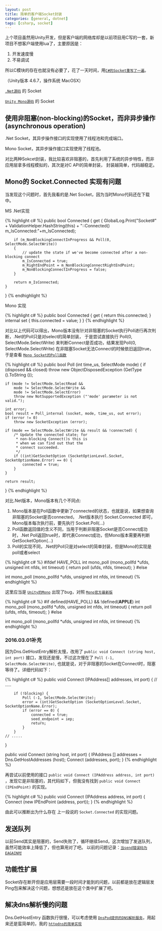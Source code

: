 ```yaml
---
layout: post
title: 简单的客户端Socket封装
categories: [general, dotnet]
tags: [csharp, socket]
---
```


上个项目虽然用Unity开发，但是客户端的网络库却是以前项目用C写的一套，新项目不想客户端使用lua了，主要原因是：

1. 开发速度慢
1. 不易调试

所以C模块的存在也就没有必要了，花了一天时间，用[`C#的Socket重写了一遍`]。

（Unity版本 4.6.7，操作系统 MacOSX）

[`.Net源码`] 的 Socket

[`Unity Mono源码`]  的 Socket



## 使用非阻塞(non-blocking)的Socket，而非异步操作(asynchronous operation) ##

.Net Socket，其异步操作接口的实现使用了线程池和完成端口。

Mono Socket，其异步操作接口实现使用了线程池。

对比两种Sokcet封装，我比较喜欢非阻塞的，首先利用了系统的异步特性，而非应用层拿多线程模拟的，其次是对C API的简单封装，
封装越简单，代码越稳定。

## Mono的 Socket.Connected 实现有问题 ##

当发现这个问题时，首先我看的是.Net Socket，因为当时Mono代码还在下载中。

MS .Net实现
    
{% highlight c# %}
public bool Connected {
    get {
        GlobalLog.Print("Socket#" + ValidationHelper.HashString(this) + "::Connected() m_IsConnected:"+m_IsConnected);

        if (m_NonBlockingConnectInProgress && Poll(0, SelectMode.SelectWrite))
        {
            // update the state if we've become connected after a non-blocking connect
            m_IsConnected = true;
            m_RightEndPoint = m_NonBlockingConnectRightEndPoint;
            m_NonBlockingConnectInProgress = false;
        }

        return m_IsConnected;
    }
}
{% endhighlight %}

Mono 实现

{% highlight c# %}
public bool Connected
{
	get
	{
		return this.connected;
	}
	internal set
	{
		this.connected = value;
	}
}
{% endhighlight %}

对比以上代码可以得出，Mono版本没有针对非阻塞的Socket执行Poll进行再次判断，.Net的Poll只是对select的简单封装，
于是尝试直接执行 Poll(0, SelectMode.SelectWrite) 来判断Connect是否成功，结果发现Poll(0, SelectMode.SelectWrite)
在非阻塞Socket无法Connect的时候依旧返回true， 于是查看
[`Mono Socket的Poll函数`](https://github.com/Unity-Technologies/mono/blob/unity-staging/mcs/class/System/System.Net.Sockets/Socket.cs)

{% highlight c# %}
public bool Poll (int time_us, SelectMode mode)
{
	if (disposed && closed)
		throw new ObjectDisposedException (GetType ().ToString ());

	if (mode != SelectMode.SelectRead &&
	    mode != SelectMode.SelectWrite &&
	    mode != SelectMode.SelectError)
		throw new NotSupportedException ("'mode' parameter is not valid.");

	int error;
	bool result = Poll_internal (socket, mode, time_us, out error);
	if (error != 0)
		throw new SocketException (error);

	if (mode == SelectMode.SelectWrite && result && !connected) {
		/* Update the connected state; for
		 * non-blocking Connect()s this is
		 * when we can find out that the
		 * connect succeeded.
		 */
		if ((int)GetSocketOption (SocketOptionLevel.Socket, SocketOptionName.Error) == 0) {
			connected = true;
		}
	}
	
	return result;
}
{% endhighlight %}

对比.Net版本，Mono版本有几个不同点:

1. Mono版本是在Poll函数中更新了connected的状态，也就是说，如果想查询非阻塞的Socket是否connected，
.Net版本执行 Socket.Connected 即可，Mono版本每次执行前，要先执行 Socket.Poll(...)
1. Poll函数返回值的含义不同，当用于判断非阻塞Socket是否Connect成功时，.Net Poll返回true时，即代表Connect成功，但Mono版本需要再判断GetSocketOption(...)
1. Poll的实现不同，.Net的Poll只是对select的简单封装，但是Mono的实现是poll或者select

{% highlight c# %}
#ifdef HAVE_POLL
int
mono_poll (mono_pollfd *ufds, unsigned int nfds, int timeout)
{
	return poll (ufds, nfds, timeout);
}
#else

int
mono_poll (mono_pollfd *ufds, unsigned int nfds, int timeout) 
{% endhighlight %}

这里应当是 [`Unity的Mono`](https://github.com/Unity-Technologies/mono/blob/unity-4.6-staging/mono/utils/mono-poll.c) 出现了bug，对照 [`Mono官方最新版`](https://github.com/mono/mono/blob/88d2b9da2a87b4e5c82abaea4e5110188d49601d/mono/utils/mono-poll.c)

{% highlight c# %}
#if defined(HAVE_POLL) && !defined(__APPLE__)
int
mono_poll (mono_pollfd *ufds, unsigned int nfds, int timeout)
{
	return poll (ufds, nfds, timeout);
}
#else

int
mono_poll (mono_pollfd *ufds, unsigned int nfds, int timeout)
{% endhighlight %}


### 2016.03.01补充 ###
因为Dns.GetHostEntry解析太慢，改用了 `public void Connect (string host, int port)` 接口，发现还是慢，不过这次慢在了 `Poll (-1, SelectMode.SelectWrite)`, 也就是说，对于非阻塞的Socket在Connect时，阻塞等待了。详细代码如下：

{% highlight c# %}
public void Connect (IPAddress[] addresses, int port)
{
	// .....
		
		if (!blocking) {
			Poll (-1, SelectMode.SelectWrite);
			error = (int)GetSocketOption (SocketOptionLevel.Socket, SocketOptionName.Error);
			if (error == 0) {
				connected = true;
				seed_endpoint = iep;
				return;
			}
		}
	// .....
}

public void Connect (string host, int port)
{
	IPAddress [] addresses = Dns.GetHostAddresses (host);
	Connect (addresses, port);
}
{% endhighlight %}


再尝试以前使用的接口 `public void Connect (IPAddress address, int port)` ，发现它是非阻塞的，其代码如下，但我没有找到 `public void Connect (IPEndPoint)` 的实现。

{% highlight c# %}
public void Connect (IPAddress address, int port)
{
	Connect (new IPEndPoint (address, port));
}
{% endhighlight %}

由此可以推断出为什么存在 上一段说的 `Socket.Connected` 的实现问题。


## 发送队列 ##
以前Send其实是阻塞的，Send失败了，循环继续Send，这次增加了发送队列，虽然可能效率上降低了，但也算用对了吧。
以前的问题记录：[`当send错误码为EAGAIN时`]

## 功能性扩展 ##
Socket存在断开但是应用层需要一段时间才能到的问题，以前都是放在逻辑层发Ping包来解决这个问题，想想还是放在这个类中扩展了吧。

## 解决dns解析慢的问题 ##
Dns.GetHostEntry 函数执行很慢，可以考虑使用 [`DnsPod提供的DNS解析服务`]，用起来还是蛮简单的，我的 [`httpdns的简单实现`]

[`.Net源码`]: http://referencesource.microsoft.com
[`Unity Mono源码`]: https://github.com/Unity-Technologies/mono
[`当send错误码为EAGAIN时`]: 2013-12-28-epoll_socket
[`C#的Socket重写了一遍`]: https://github.com/dpull/UnityUtils/blob/master/PackageSocket.cs
[`DnsPod提供的DNS解析服务`]: https://www.dnspod.cn/httpdns
[`httpdns的简单实现`]: https://github.com/dpull/UnityUtils/blob/master/DNS.cs